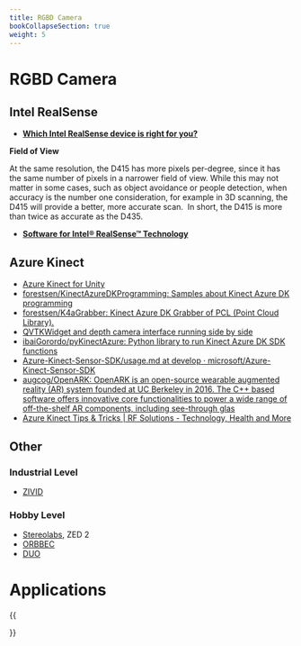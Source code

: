 ```yaml
---
title: RGBD Camera
bookCollapseSection: true
weight: 5
---
```


# RGBD Camera

Intel RealSense
---------------

*   [**Which Intel RealSense device is right for you?**](https://www.intelrealsense.com/which-device-is-right-for-you/)

**Field of View**

At the same resolution, the D415 has more pixels per-degree, since it has the same number of pixels in a narrower field of view. While this may not matter in some cases, such as object avoidance or people detection, when accuracy is the number one consideration, for example in 3D scanning, the D415 will provide a better, more accurate scan.  In short, the D415 is more than twice as accurate as the D435.

*   [**Software for Intel® RealSense™ Technology**](https://www.intelrealsense.com/software-for-intel-realsense/)

Azure Kinect
------------

*   [Azure Kinect for Unity](https://ratemt.com/k4adocs/AzureKinectSDKs.html)
*   [forestsen/KinectAzureDKProgramming: Samples about Kinect Azure DK programming](https://github.com/forestsen/KinectAzureDKProgramming)
*   [forestsen/K4aGrabber: Kinect Azure DK Grabber of PCL (Point Cloud Library).](https://github.com/forestsen/K4aGrabber?fbclid=IwAR12QpTyLo4D8j0D6T2sdG8rJh5eDGgJusKoof320XsiVVvV5ohN4T27OpQ)
*   [QVTKWidget and depth camera interface running side by side](https://gist.github.com/vicrucann/0c69217328a227eb717c3048ce4b817a)
*   [ibaiGorordo/pyKinectAzure: Python library to run Kinect Azure DK SDK functions](https://github.com/ibaiGorordo/pyKinectAzure)
*   [Azure-Kinect-Sensor-SDK/usage.md at develop · microsoft/Azure-Kinect-Sensor-SDK](https://github.com/microsoft/Azure-Kinect-Sensor-SDK/blob/develop/docs/usage.md#msis)
*   [augcog/OpenARK: OpenARK is an open-source wearable augmented reality (AR) system founded at UC Berkeley in 2016. The C++ based software offers innovative core functionalities to power a wide range of off-the-shelf AR components, including see-through glas](https://github.com/augcog/OpenARK)
*   [Azure Kinect Tips & Tricks | RF Solutions - Technology, Health and More](https://rfilkov.com/2019/08/26/azure-kinect-tips-tricks/#t1a)

Other
-----

### Industrial Level

*   [ZIVID](https://www.zivid.com/)

### Hobby Level

*   [Stereolabs](https://www.stereolabs.com/), ZED 2
*   [ORBBEC](https://orbbec3d.com/)
*   [DUO](https://duo3d.com/)

# Applications

{{<section>}}